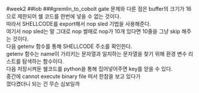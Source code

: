#week2
##lob
###gremlin_to_cobolt
gate 문제와 다른 점은 buffer의 크기가 16으로 제한되어 쉘 코드를 한번에 넣을 수 없는 것이다.  
따라서 SHELLCODE를 export해서 nop sled 기법을 사용해준다.  
여기서 nop sled는 말 그대로 nop 썰매로 nop가 10개 있다면 10줄을 그냥 skip 해주는 것이다.   
다음 getenv 함수를 통해 SHELLCODE 주소를 확인한다.   
getenv 함수는 name이 가리키는 문자열과 일치하는 문자열을 찾기 위해 환경 변수 리스트를 탐색하는 함수이다.    
다음 저장시켜둔 쉘코드를 python을 통해 집어넣어주면 key를 얻을 수 있다.   
중간에 cannot execute binary file 떠서 한참을 보고 있다가    
껐다켰더니 되는 건 무슨 심보일까   
